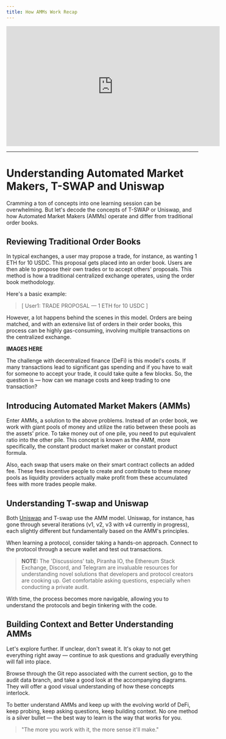 ```yaml
---
title: How AMMs Work Recap
---
```


<iframe width="560" height="315" src="https://www.youtube.com/embed/p779dDo6tFs?si=3cmuPmVhnzDOiW6A" title="YouTube video player" frameborder="0" allow="accelerometer; autoplay; clipboard-write; encrypted-media; gyroscope; picture-in-picture; web-share" allowfullscreen></iframe>

---

# Understanding Automated Market Makers, T-SWAP and Uniswap

Cramming a ton of concepts into one learning session can be overwhelming. But let's decode the concepts of T-SWAP or Uniswap, and how Automated Market Makers (AMMs) operate and differ from traditional order books.

## Reviewing Traditional Order Books

In typical exchanges, a user may propose a trade, for instance, as wanting 1 ETH for 10 USDC. This proposal gets placed into an order book. Users are then able to propose their own trades or to accept others' proposals. This method is how a traditional centralized exchange operates, using the order book methodology.

Here's a basic example:

> \[ User1: TRADE PROPOSAL — 1 ETH for 10 USDC \]

However, a lot happens behind the scenes in this model. Orders are being matched, and with an extensive list of orders in their order books, this process can be highly gas-consuming, involving multiple transactions on the centralized exchange.

**IMAGES HERE**

The challenge with decentralized finance (DeFi) is this model's costs. If many transactions lead to significant gas spending and if you have to wait for someone to accept your trade, it could take quite a few blocks. So, the question is — how can we manage costs and keep trading to one transaction?

## Introducing Automated Market Makers (AMMs)

Enter AMMs, a solution to the above problems. Instead of an order book, we work with giant pools of money and utilize the ratio between these pools as the assets' price. To take money out of one pile, you need to put equivalent ratio into the other pile. This concept is known as the AMM, more specifically, the constant product market maker or constant product formula.

Also, each swap that users make on their smart contract collects an added fee. These fees incentive people to create and contribute to these money pools as liquidity providers actually make profit from these accumulated fees with more trades people make.

## Understanding T-swap and Uniswap

Both [Uniswap](https://uniswap.org/) and T-swap use the AMM model. Uniswap, for instance, has gone through several iterations (v1, v2, v3 with v4 currently in progress), each slightly different but fundamentally based on the AMM's principles.

When learning a protocol, consider taking a hands-on approach. Connect to the protocol through a secure wallet and test out transactions.

> **NOTE:** The 'Discussions' tab, Piranha IO, the Ethereum Stack Exchange, Discord, and Telegram are invaluable resources for understanding novel solutions that developers and protocol creators are cooking up. Get comfortable asking questions, especially when conducting a private audit.

With time, the process becomes more navigable, allowing you to understand the protocols and begin tinkering with the code.

## Building Context and Better Understanding AMMs

Let's explore further. If unclear, don't sweat it. It's okay to not get everything right away — continue to ask questions and gradually everything will fall into place.

Browse through the Git repo associated with the current section, go to the audit data branch, and take a good look at the accompanying diagrams. They will offer a good visual understanding of how these concepts interlock.

To better understand AMMs and keep up with the evolving world of DeFi, keep probing, keep asking questions, keep building context. No one method is a silver bullet — the best way to learn is the way that works for you.

> "The more you work with it, the more sense it'll make."

